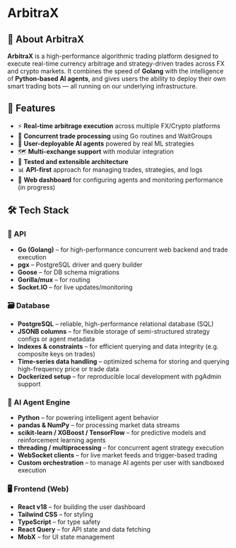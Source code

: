 # ArbitraX

## 🧠 About ArbitraX

**ArbitraX** is a high-performance algorithmic trading platform designed to execute real-time currency arbitrage and strategy-driven trades across FX and crypto markets. It combines the speed of **Golang** with the intelligence of **Python-based AI agents**, and gives users the ability to deploy their own smart trading bots — all running on our underlying infrastructure.

## 🚀 Features

- ⚡ **Real-time arbitrage execution** across multiple FX/Crypto platforms
- 🧮 **Concurrent trade processing** using Go routines and WaitGroups
- 🧠 **User-deployable AI agents** powered by real ML strategies
- 🗺️ **Multi-exchange support** with modular integration
- 🔧 **Tested and extensible architecture**
- 📊 **API-first** approach for managing trades, strategies, and logs
- 💬 **Web dashboard** for configuring agents and monitoring performance (in progress)

## 🛠️ Tech Stack

### 🧩 API

- **Go (Golang)** – for high-performance concurrent web backend and trade execution
- **pgx** – PostgreSQL driver and query builder
- **Goose** – for DB schema migrations
- **Gorilla/mux** – for routing
- **Socket.IO** – for live updates/monitoring

### 🗃️ Database

- **PostgreSQL** – reliable, high-performance relational database (SQL)
- **JSONB columns** – for flexible storage of semi-structured strategy configs or agent metadata
- **Indexes & constraints** – for efficient querying and data integrity (e.g. composite keys on trades)
- **Time-series data handling** – optimized schema for storing and querying high-frequency price or trade data
- **Dockerized setup** – for reproducible local development with pgAdmin support

### 🤖 AI Agent Engine

- **Python** – for powering intelligent agent behavior
- **pandas & NumPy** – for processing market data streams
- **scikit-learn / XGBoost / TensorFlow** – for predictive models and reinforcement learning agents
- **threading / multiprocessing** – for concurrent agent strategy execution
- **WebSocket clients** – for live market feeds and trigger-based trading
- **Custom orchestration** – to manage AI agents per user with sandboxed execution

### 🖥️ Frontend (Web)

- **React v18** – for building the user dashboard
- **Tailwind CSS** – for styling
- **TypeScript** – for type safety
- **React Query** – for API state and data fetching
- **MobX** – for UI state management
